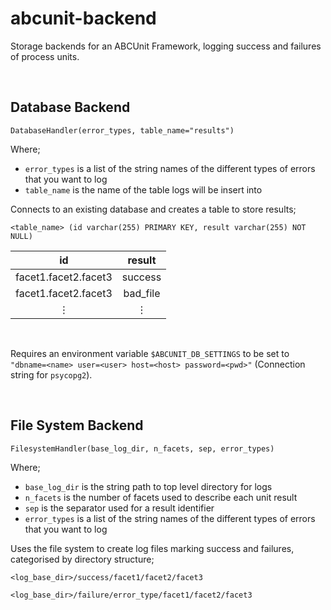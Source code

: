 # abcunit-backend #

Storage backends for an ABCUnit Framework, logging success and failures of process units.

<br/>

## Database Backend ##

```
DatabaseHandler(error_types, table_name="results")
```

Where;
 * `error_types` is a list of the string names of the different types of errors that you want to log
 *  `table_name` is the name of the table logs will be insert into

Connects to an existing database and creates a table to store results;

```
<table_name> (id varchar(255) PRIMARY KEY, result varchar(255) NOT NULL)
```
|          id          |  result  |
| :------------------: | :------: |
| facet1.facet2.facet3 | success  |
| facet1.facet2.facet3 | bad_file |
|       &#8942;        | &#8942;  |

<br/>

Requires an environment variable `$ABCUNIT_DB_SETTINGS` to be set to `"dbname=<name> user=<user> host=<host> password=<pwd>"` (Connection string for `psycopg2`).

<br/>

## File System Backend ##

```
FilesystemHandler(base_log_dir, n_facets, sep, error_types)
```

Where;
 * `base_log_dir` is the string path to top level directory for logs
 * `n_facets` is the number of facets used to describe each unit result
 * `sep` is the separator used for a result identifier
 * `error_types` is a list of the string names of the different types of errors that you want to log

Uses the file system to create log files marking success and failures, categorised by directory structure;

```
<log_base_dir>/success/facet1/facet2/facet3

<log_base_dir>/failure/error_type/facet1/facet2/facet3
```
